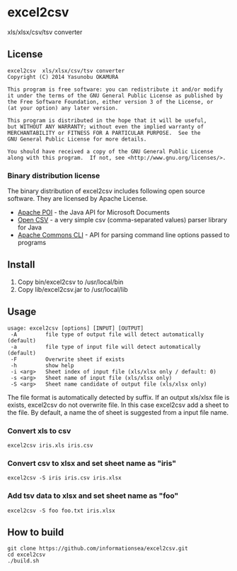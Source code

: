 excel2csv
=========

xls/xlsx/csv/tsv converter

License
-------

    excel2csv  xls/xlsx/csv/tsv converter
    Copyright (C) 2014 Yasunobu OKAMURA

    This program is free software: you can redistribute it and/or modify
    it under the terms of the GNU General Public License as published by
    the Free Software Foundation, either version 3 of the License, or
    (at your option) any later version.

    This program is distributed in the hope that it will be useful,
    but WITHOUT ANY WARRANTY; without even the implied warranty of
    MERCHANTABILITY or FITNESS FOR A PARTICULAR PURPOSE.  See the
    GNU General Public License for more details.

    You should have received a copy of the GNU General Public License
    along with this program.  If not, see <http://www.gnu.org/licenses/>.


### Binary distribution license

The binary distribution of excel2csv includes following open source
software. They are licensed by Apache License.

* [Apache POI] - the Java API for Microsoft Documents
* [Open CSV] - a very simple csv (comma-separated values) parser
  library for Java
* [Apache Commons CLI] - API for parsing command line options passed to programs

[Apache POI]: http://poi.apache.org
[Open CSV]: http://opencsv.sourceforge.net
[Apache Commons CLI]: http://commons.apache.org/proper/commons-cli/


Install
-------

1. Copy bin/excel2csv to /usr/local/bin
2. Copy lib/excel2csv.jar to /usr/local/lib

Usage
-----

    usage: excel2csv [options] [INPUT] [OUTPUT]
     -A         file type of output file will detect automatically (default)
     -a         file type of input file will detect automatically (default)
     -F         Overwrite sheet if exists
     -h         show help
     -i <arg>   Sheet index of input file (xls/xlsx only / default: 0)
     -s <arg>   Sheet name of input file (xls/xlsx only)
     -S <arg>   Sheet name candidate of output file (xls/xlsx only)

The file format is automatically detected by suffix. If an output
xls/xlsx file is exists, excel2csv do not overwrite file. In this case
excel2csv add a sheet to the file. By default, a name the of sheet is
suggested from a input file name.

### Convert xls to csv

    excel2csv iris.xls iris.csv
    
### Convert csv to xlsx and set sheet name as "iris"

    excel2csv -S iris iris.csv iris.xlsx

### Add tsv data to xlsx and set sheet name as "foo"

    excel2csv -S foo foo.txt iris.xlsx

How to build
------------

    git clone https://github.com/informationsea/excel2csv.git
    cd excel2csv
    ./build.sh



